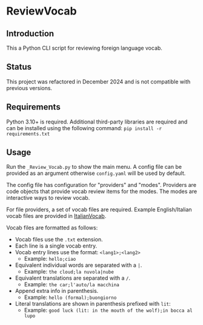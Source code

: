 # ReviewVocab

## Introduction
This a Python CLI script for reviewing foreign language vocab.

## Status
This project was refactored in December 2024 and is not compatible with previous versions.

## Requirements
Python 3.10+ is required. Additional third-party libraries are required and can be installed using the following command: `pip install -r requirements.txt`

## Usage
Run the `_Review_Vocab.py` to show the main menu. A config file can be provided as an argument otherwise `config.yaml` will be used by default.

The config file has configuration for "providers" and "modes". Providers are code objects that provide vocab review items for the modes. The modes are interactive ways to review vocab.

For file providers, a set of vocab files are required. Example English/Italian vocab files are provided in [ItalianVocab](https://github.com/jeffrimko/ItalianVocab).

Vocab files are formatted as follows:

  - Vocab files use the `.txt` extension.
  - Each line is a single vocab entry.
  - Vocab entry lines use the format: `<lang1>;<lang2>`
      * Example: `hello;ciao`
  - Equivalent individual words are separated with a `|`.
      * Example: `the cloud;la nuvola|nube`
  - Equivalent translations are separated with a `/`.
      * Example: `the car;l'auto/la macchina`
  - Append extra info in parenthesis.
      * Example: `hello (formal);buongiorno`
  - Literal translations are shown in parenthesis prefixed with `lit`:
      * Example: `good luck (lit: in the mouth of the wolf);in bocca al lupo`
